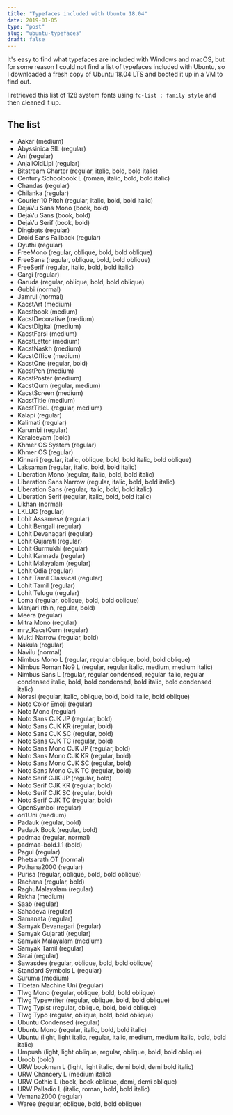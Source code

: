 ```yaml
---
title: "Typefaces included with Ubuntu 18.04"
date: 2019-01-05
type: "post"
slug: "ubuntu-typefaces"
draft: false
---
```


It's easy to find what typefaces are included with Windows and macOS, but for some reason I could not find a list of typefaces included with Ubuntu, so I downloaded a fresh copy of Ubuntu 18.04 LTS and booted it up in a VM to find out.

I retrieved this list of 128 system fonts using `fc-list : family style` and then cleaned it up.

## The list

- Aakar (medium)
- Abyssinica SIL (regular)
- Ani (regular)
- AnjaliOldLipi (regular)
- Bitstream Charter (regular, italic, bold, bold italic)
- Century Schoolbook L (roman, italic, bold, bold italic)
- Chandas (regular)
- Chilanka (regular)
- Courier 10 Pitch (regular, italic, bold, bold italic)
- DejaVu Sans Mono (book, bold)
- DejaVu Sans (book, bold)
- DejaVu Serif (book, bold)
- Dingbats (regular)
- Droid Sans Fallback (regular)
- Dyuthi (regular)
- FreeMono (regular, oblique, bold, bold oblique)
- FreeSans (regular, oblique, bold, bold oblique)
- FreeSerif (regular, italic, bold, bold italic)
- Gargi (regular)
- Garuda (regular, oblique, bold, bold oblique)
- Gubbi (normal)
- Jamrul (normal)
- KacstArt (medium)
- Kacstbook (medium)
- KacstDecorative (medium)
- KacstDigital (medium)
- KacstFarsi (medium)
- KacstLetter (medium)
- KacstNaskh (medium)
- KacstOffice (medium)
- KacstOne (regular, bold)
- KacstPen (medium)
- KacstPoster (medium)
- KacstQurn (regular, medium)
- KacstScreen (medium)
- KacstTitle (medium)
- KacstTitleL (regular, medium)
- Kalapi (regular)
- Kalimati (regular)
- Karumbi (regular)
- Keraleeyam (bold)
- Khmer OS System (regular)
- Khmer OS (regular)
- Kinnari (regular, italic, oblique, bold, bold italic, bold oblique)
- Laksaman (regular, italic, bold, bold italic)
- Liberation Mono (regular, italic, bold, bold italic)
- Liberation Sans Narrow (regular, italic, bold, bold italic)
- Liberation Sans (regular, italic, bold, bold italic)
- Liberation Serif (regular, italic, bold, bold italic)
- Likhan (normal)
- LKLUG (regular)
- Lohit Assamese (regular)
- Lohit Bengali (regular)
- Lohit Devanagari (regular)
- Lohit Gujarati (regular)
- Lohit Gurmukhi (regular)
- Lohit Kannada (regular)
- Lohit Malayalam (regular)
- Lohit Odia (regular)
- Lohit Tamil Classical (regular)
- Lohit Tamil (regular)
- Lohit Telugu (regular)
- Loma (regular, oblique, bold, bold oblique)
- Manjari (thin, regular, bold)
- Meera (regular)
- Mitra Mono (regular)
- mry_KacstQurn (regular)
- Mukti Narrow (regular, bold)
- Nakula (regular)
- Navilu (normal)
- Nimbus Mono L (regular, regular oblique, bold, bold oblique)
- Nimbus Roman No9 L (regular, regular italic, medium, medium italic)
- Nimbus Sans L (regular, regular condensed, regular italic, regular condensed italic, bold, bold condensed, bold italic, bold condensed italic)
- Norasi (regular, italic, oblique, bold, bold italic, bold oblique)
- Noto Color Emoji (regular)
- Noto Mono (regular)
- Noto Sans CJK JP (regular, bold)
- Noto Sans CJK KR (regular, bold)
- Noto Sans CJK SC (regular, bold)
- Noto Sans CJK TC (regular, bold)
- Noto Sans Mono CJK JP (regular, bold)
- Noto Sans Mono CJK KR (regular, bold)
- Noto Sans Mono CJK SC (regular, bold)
- Noto Sans Mono CJK TC (regular, bold)
- Noto Serif CJK JP (regular, bold)
- Noto Serif CJK KR (regular, bold)
- Noto Serif CJK SC (regular, bold)
- Noto Serif CJK TC (regular, bold)
- OpenSymbol (regular)
- ori1Uni (medium)
- Padauk (regular, bold)
- Padauk Book (regular, bold)
- padmaa (regular, normal)
- padmaa-bold.1.1 (bold)
- Pagul (regular)
- Phetsarath OT (normal)
- Pothana2000 (regular)
- Purisa (regular, oblique, bold, bold oblique)
- Rachana (regular, bold)
- RaghuMalayalam (regular)
- Rekha (medium)
- Saab (regular)
- Sahadeva (regular)
- Samanata (regular)
- Samyak Devanagari (regular)
- Samyak Gujarati (regular)
- Samyak Malayalam (medium)
- Samyak Tamil (regular)
- Sarai (regular)
- Sawasdee (regular, oblique, bold, bold oblique)
- Standard Symbols L (regular)
- Suruma (medium)
- Tibetan Machine Uni (regular)
- Tlwg Mono (regular, oblique, bold, bold oblique)
- Tlwg Typewriter (regular, oblique, bold, bold oblique)
- Tlwg Typist (regular, oblique, bold, bold oblique)
- Tlwg Typo (regular, oblique, bold, bold oblique)
- Ubuntu Condensed (regular)
- Ubuntu Mono (regular, italic, bold, bold italic)
- Ubuntu (light, light italic, regular, italic, medium, medium italic, bold, bold italic)
- Umpush (light, light oblique, regular, oblique, bold, bold oblique)
- Uroob (bold)
- URW bookman L (light, light italic, demi bold, demi bold italic)
- URW Chancery L (medium italic)
- URW Gothic L (book, book oblique, demi, demi oblique)
- URW Palladio L (italic, roman, bold, bold italic)
- Vemana2000 (regular)
- Waree (regular, oblique, bold, bold oblique)
